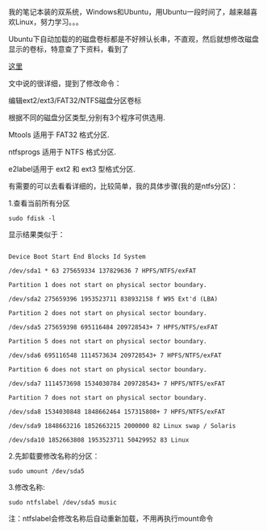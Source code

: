 我的笔记本装的双系统，Windows和Ubuntu，用Ubuntu一段时间了，越来越喜欢Linux，努力学习。。。



Ubuntu下自动加载的的磁盘卷标都是不好辨认长串，不直观，然后就想修改磁盘显示的卷标，特意查了下资料，看到了

[这里](http://wiki.ubuntu.org.cn/%E9%87%8D%E5%91%BD%E5%90%8DUSB%E7%A3%81%E7%9B%98%E6%8C%82%E8%BD%BD%E5%88%86%E5%8C%BA%E5%8D%B7%E6%A0%87)



文中说的很详细，提到了修改命令：



编辑ext2/ext3/FAT32/NTFS磁盘分区卷标



根据不同的磁盘分区类型,分别有3个程序可供选用.



Mtools 适用于 FAT32 格式分区.

ntfsprogs 适用于 NTFS 格式分区.

e2label适用于 ext2 和 ext3 型格式分区.


有需要的可以去看看详细的，比较简单，我的具体步骤(我的是ntfs分区)：


1.查看当前所有分区

```
sudo fdisk -l 
```



显示结果类似于：

```

Device Boot Start End Blocks Id System

/dev/sda1 * 63 275659334 137829636 7 HPFS/NTFS/exFAT

Partition 1 does not start on physical sector boundary.

/dev/sda2 275659396 1953523711 838932158 f W95 Ext'd (LBA)

Partition 2 does not start on physical sector boundary.

/dev/sda5 275659398 695116484 209728543+ 7 HPFS/NTFS/exFAT

Partition 5 does not start on physical sector boundary.

/dev/sda6 695116548 1114573634 209728543+ 7 HPFS/NTFS/exFAT

Partition 6 does not start on physical sector boundary.

/dev/sda7 1114573698 1534030784 209728543+ 7 HPFS/NTFS/exFAT

Partition 7 does not start on physical sector boundary.

/dev/sda8 1534030848 1848662464 157315808+ 7 HPFS/NTFS/exFAT

/dev/sda9 1848663216 1852663215 2000000 82 Linux swap / Solaris

/dev/sda10 1852663808 1953523711 50429952 83 Linux
```

2.先卸载要修改名称的分区：

```
sudo umount /dev/sda5
```


3.修改名称:

```
sudo ntfslabel /dev/sda5 music
```



注：ntfslabel会修改名称后自动重新加载，不用再执行mount命令